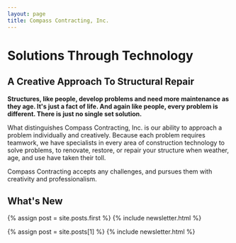 ```yaml
---
layout: page
title: Compass Contracting, Inc.
---
```



<div id="home">

  <h1 id="home-h1">Solutions Through Technology</h1>
  <h2 id="home-h2">A Creative Approach To Structural Repair</h2>

  <p>
    <strong>Structures, like people, develop problems and need more maintenance as they age. It's just a fact of life. And again like people, every problem is different. There is just no single set solution.</strong>
  </p>

  <p>
    What distinguishes Compass Contracting, Inc. is our ability to approach a problem individually and creatively. Because each problem requires teamwork, we have specialists in every area of construction technology to solve problems, to renovate, restore, or repair your structure when weather, age, and use have taken their toll.
  </p>

  <p>
    Compass Contracting accepts any challenges, and pursues them with creativity and professionalism.
  </p>

</div>


<div id="whatsnew">

  <h2>What's New</h2>

  {% assign post = site.posts.first %}
  {% include newsletter.html %}

  {% assign post = site.posts[1] %}
  {% include newsletter.html %}

</div>

